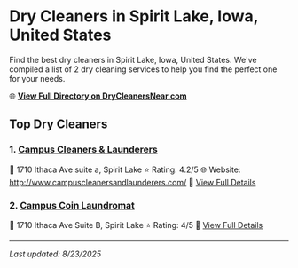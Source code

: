 # Dry Cleaners in Spirit Lake, Iowa, United States

Find the best dry cleaners in Spirit Lake, Iowa, United States. We've compiled a list of 2 dry cleaning services to help you find the perfect one for your needs.

🌐 **[View Full Directory on DryCleanersNear.com](https://drycleanersnear.com/city/US/Iowa/Spirit%20Lake)**

## Top Dry Cleaners

### 1. [Campus Cleaners & Launderers](https://drycleanersnear.com/dryCleaner/688ace22bd9156e46277d6b1/campus-cleaners-launderers)
📍 1710 Ithaca Ave suite a, Spirit Lake
⭐ Rating: 4.2/5
🌐 Website: http://www.campuscleanersandlaunderers.com/
🔗 [View Full Details](https://drycleanersnear.com/dryCleaner/688ace22bd9156e46277d6b1/campus-cleaners-launderers)

### 2. [Campus Coin Laundromat](https://drycleanersnear.com/dryCleaner/688ace23bd9156e46277d6d2/campus-coin-laundromat)
📍 1710 Ithaca Ave Suite B, Spirit Lake
⭐ Rating: 4/5
🔗 [View Full Details](https://drycleanersnear.com/dryCleaner/688ace23bd9156e46277d6d2/campus-coin-laundromat)


---

*Last updated: 8/23/2025*
